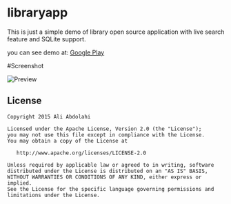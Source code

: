 # libraryapp
This is just a simple demo of library open source application with live search feature and SQLite support.

you can see demo at:
[Google Play](https://play.google.com/store/apps/details?id=info.abdolahi.libraryapp)

#Screenshot

![Preview](https://dl.dropboxusercontent.com/u/34047574/github/librarydemo/shots0.jpg)

License
-------

    Copyright 2015 Ali Abdolahi

    Licensed under the Apache License, Version 2.0 (the "License");
    you may not use this file except in compliance with the License.
    You may obtain a copy of the License at

       http://www.apache.org/licenses/LICENSE-2.0

    Unless required by applicable law or agreed to in writing, software
    distributed under the License is distributed on an "AS IS" BASIS,
    WITHOUT WARRANTIES OR CONDITIONS OF ANY KIND, either express or implied.
    See the License for the specific language governing permissions and
    limitations under the License.
